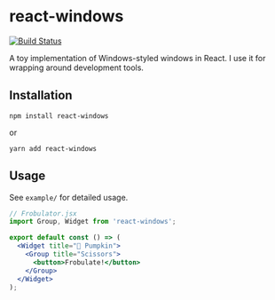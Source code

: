 # react-windows

[![Build Status](https://travis-ci.org/gyng/react-windows.svg?branch=master)](https://travis-ci.org/gyng/react-windows)

A toy implementation of Windows-styled windows in React. I use it for wrapping around development tools.

## Installation

    npm install react-windows

or

    yarn add react-windows

## Usage

See `example/` for detailed usage.

```jsx
// Frobulator.jsx
import Group, Widget from 'react-windows';

export default const () => (
  <Widget title="🎃 Pumpkin">
    <Group title="Scissors">
      <button>Frobulate!</button>
    </Group>
  </Widget>
);
```

